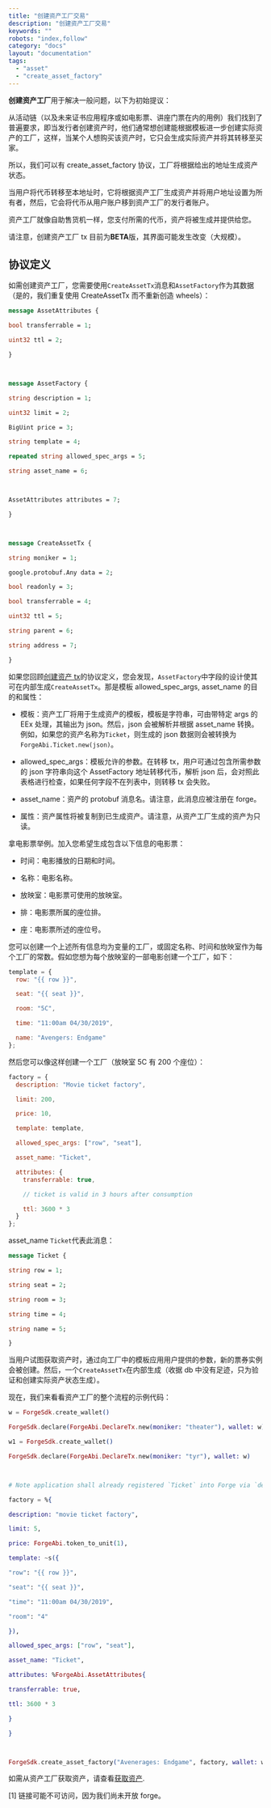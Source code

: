 ```yaml
---
title: "创建资产工厂交易"
description: "创建资产工厂交易"
keywords: ""
robots: "index,follow"
category: "docs"
layout: "documentation"
tags:
  - "asset"
  - "create_asset_factory"
---
```


**创建资产工厂**用于解决一般问题，以下为初始提议：

从活动链（以及未来证书应用程序或如电影票、讲座门票在内的用例）我们找到了普遍要求，即当发行者创建资产时，他们通常想创建能根据模板进一步创建实际资产的工厂，这样，当某个人想购买该资产时，它只会生成实际资产并将其转移至买家。

所以，我们可以有 create_asset_factory 协议，工厂将根据给出的地址生成资产状态。

当用户将代币转移至本地址时，它将根据资产工厂生成资产并将用户地址设置为所有者，然后，它会将代币从用户账户移到资产工厂的发行者账户。

资产工厂就像自助售货机一样，您支付所需的代币，资产将被生成并提供给您。

请注意，创建资产工厂 tx 目前为**BETA**版，其界面可能发生改变（大规模）。

## 协议定义

如需创建资产工厂，您需要使用`CreateAssetTx`消息和`AssetFactory`作为其数据（是的，我们重复使用 CreateAssetTx 而不重新创造 wheels）：

```proto
message AssetAttributes {

bool transferrable = 1;

uint32 ttl = 2;

}



message AssetFactory {

string description = 1;

uint32 limit = 2;

BigUint price = 3;

string template = 4;

repeated string allowed_spec_args = 5;

string asset_name = 6;



AssetAttributes attributes = 7;

}



message CreateAssetTx {

string moniker = 1;

google.protobuf.Any data = 2;

bool readonly = 3;

bool transferrable = 4;

uint32 ttl = 5;

string parent = 6;

string address = 7;

}
```

如果您回顾[创建资产 tx](create_asset.md)的协议定义，您会发现，`AssetFactory`中字段的设计使其可在内部生成`CreateAssetTx`。那是模板 allowed_spec_args, asset_name 的目的和属性：

- 模板：资产工厂将用于生成资产的模板，模板是字符串，可由带特定 args 的 EEx 处理，其输出为 json。然后，json 会被解析并根据 asset_name 转换。例如，如果您的资产名称为`Ticket`，则生成的 json 数据则会被转换为`ForgeAbi.Ticket.new(json)`。

- allowed_spec_args：模板允许的参数。在转移 tx，用户可通过包含所需参数的 json 字符串向这个 AssetFactory 地址转移代币，解析 json 后，会对照此表格进行检查，如果任何字段不在列表中，则转移 tx 会失败。

- asset_name：资产的 protobuf 消息名。请注意，此消息应被注册在 forge。

- 属性：资产属性将被复制到已生成资产。请注意，从资产工厂生成的资产为只读。

拿电影票举例。加入您希望生成包含以下信息的电影票：

- 时间：电影播放的日期和时间。

- 名称：电影名称。

- 放映室：电影票可使用的放映室。

- 排：电影票所属的座位排。

- 座：电影票所述的座位号。

您可以创建一个上述所有信息均为变量的工厂，或固定名称、时间和放映室作为每个工厂的常数。假如您想为每个放映室的一部电影创建一个工厂，如下：

```js
template = {
  row: "{{ row }}",

  seat: "{{ seat }}",

  room: "5C",

  time: "11:00am 04/30/2019",

  name: "Avengers: Endgame"
};
```

然后您可以像这样创建一个工厂（放映室 5C 有 200 个座位）：

```js
factory = {
  description: "Movie ticket factory",

  limit: 200,

  price: 10,

  template: template,

  allowed_spec_args: ["row", "seat"],

  asset_name: "Ticket",

  attributes: {
    transferrable: true,

    // ticket is valid in 3 hours after consumption

    ttl: 3600 * 3
  }
};
```

asset_name `Ticket`代表此消息：

```proto
message Ticket {

string row = 1;

string seat = 2;

string room = 3;

string time = 4;

string name = 5;

}
```

当用户试图获取资产时，通过向工厂中的模板应用用户提供的参数，新的票券实例会被创建。然后，一个`CreateAssetTx`在内部生成（收据 db 中没有足迹，只为验证和创建实际资产状态生成）。

现在，我们来看看资产工厂的整个流程的示例代码：

```elixir
w = ForgeSdk.create_wallet()

ForgeSdk.declare(ForgeAbi.DeclareTx.new(moniker: "theater"), wallet: w)

w1 = ForgeSdk.create_wallet()

ForgeSdk.declare(ForgeAbi.DeclareTx.new(moniker: "tyr"), wallet: w)



# Note application shall already registered `Ticket` into Forge via `deploy_protocol`.

factory = %{

description: "movie ticket factory",

limit: 5,

price: ForgeAbi.token_to_unit(1),

template: ~s({

"row": "{{ row }}",

"seat": "{{ seat }}",

"time": "11:00am 04/30/2019",

"room": "4"

}),

allowed_spec_args: ["row", "seat"],

asset_name: "Ticket",

attributes: %ForgeAbi.AssetAttributes{

transferrable: true,

ttl: 3600 * 3

}

}



ForgeSdk.create_asset_factory("Avenerages: Endgame", factory, wallet: w)
```

如需从资产工厂获取资产，请查看[获取资产](./acquire_asset.md).

[1] 链接可能不可访问，因为我们尚未开放 forge。
